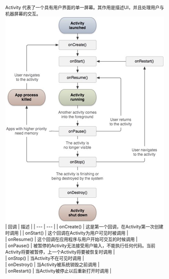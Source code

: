 Activity 代表了一个具有用户界面的单一屏幕。其作用是描述UI，并且处理用户与机器屏幕的交互。  
![Activity 生命周期](https://github.com/ZhengyuanHan/CS/blob/main/img/activity%E7%94%9F%E5%91%BD%E5%91%A8%E6%9C%9F.png)
| 回调 | 描述 |
| --- | --- |
| onCreate() | 这是第一个回调，在Activity第一次创建时调用 |
| onStart() | 这个回调在Activity为用户可见时被调用 |  
| onResume() | 这个回调在应用程序与用户开始可交互的时候调用 |  
| onPause() | 被暂停的Activity无法接受用户输入，不能执行任何代码。当前Activity将要被暂停，上一个Activity将要被恢复时调用 |  
| onStop() | 当Activity不在可见时调用 |  
| onDestroy() | 当Activity被系统销毁之前调用 |  
| onRestart() | 当Activity被停止以后重新打开时调用 |  
